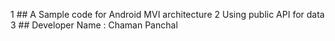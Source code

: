 1 ## A Sample code for Android MVI architecture 
2 Using public API for data 
3 ## Developer Name : Chaman Panchal

